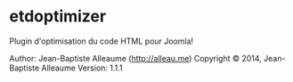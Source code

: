 etdoptimizer
============

Plugin d'optimisation du code HTML pour Joomla!

Author: Jean-Baptiste Alleaume (http://alleau.me)
Copyright © 2014, Jean-Baptiste Alleaume
Version: 1.1.1

